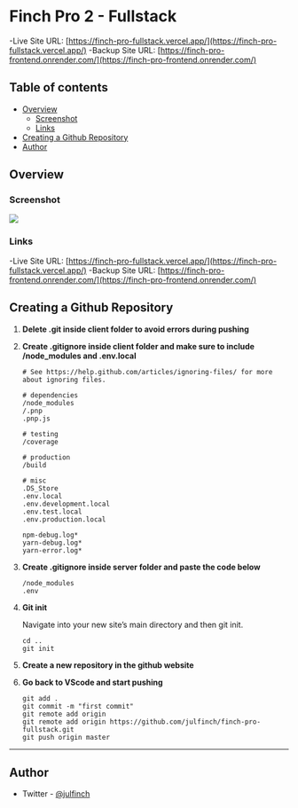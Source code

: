 # Finch Pro 2 - Fullstack
  -Live Site URL: [https://finch-pro-fullstack.vercel.app/](https://finch-pro-fullstack.vercel.app/)
  -Backup Site URL: [https://finch-pro-frontend.onrender.com/](https://finch-pro-frontend.onrender.com/)
  
  
## Table of contents

- [Overview](#overview)
  - [Screenshot](#screenshot)
  - [Links](#links)
- [Creating a Github Repository](#repo)
- [Author](#author)

## Overview

### Screenshot

![](./_readme_img/portfolio.png)

### Links

  -Live Site URL: [https://finch-pro-fullstack.vercel.app/](https://finch-pro-fullstack.vercel.app/)
  -Backup Site URL: [https://finch-pro-frontend.onrender.com/](https://finch-pro-frontend.onrender.com/)

## Creating a Github Repository
1.  **Delete .git inside client folder to avoid errors during pushing**
1.  **Create .gitignore inside client folder and make sure to include /node_modules and .env.local**

    ```shell
    # See https://help.github.com/articles/ignoring-files/ for more about ignoring files.

    # dependencies
    /node_modules
    /.pnp
    .pnp.js

    # testing
    /coverage

    # production
    /build

    # misc
    .DS_Store
    .env.local
    .env.development.local
    .env.test.local
    .env.production.local

    npm-debug.log*
    yarn-debug.log*
    yarn-error.log*
    ```

1.  **Create .gitignore inside server folder and paste the code below**

    ```shell
    /node_modules
    .env
    ```

1.  **Git init**

    Navigate into your new site’s main directory and then git init.

    ```shell
    cd ..
    git init
    ```

1.  **Create a new repository in the github website**
1.  **Go back to VScode and start pushing**

    ```shell
    git add .
    git commit -m "first commit"
    git remote add origin
    git remote add origin https://github.com/julfinch/finch-pro-fullstack.git
    git push origin master
    ```

---
 
## Author

- Twitter - [@julfinch](https://www.twitter.com/julfinch)
